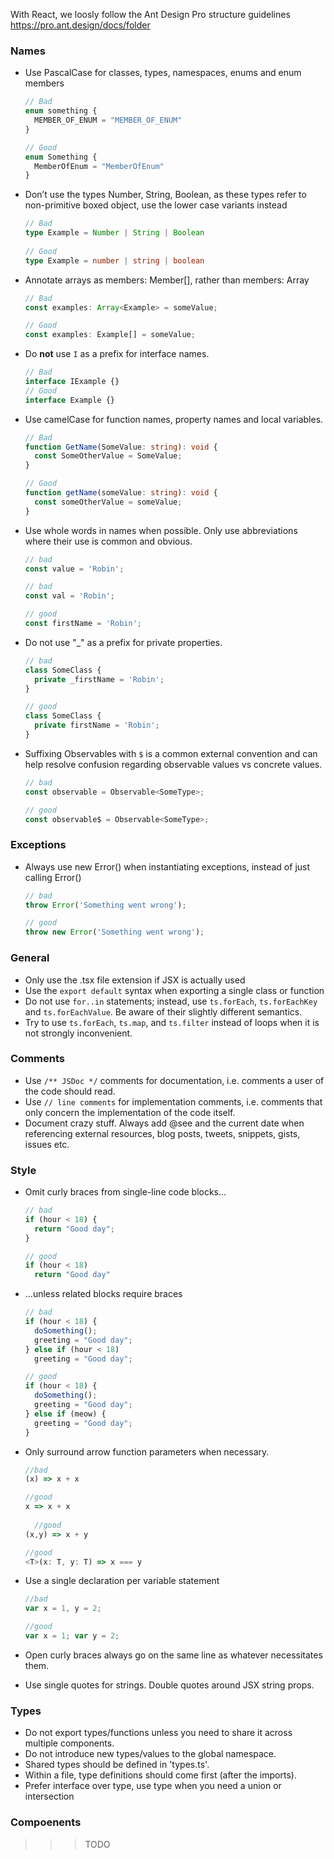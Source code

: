 
With React, we loosly follow the Ant Design Pro structure guidelines https://pro.ant.design/docs/folder


### Names

* Use PascalCase for classes, types, namespaces, enums and enum members

   ```typescript
   // Bad
   enum something {
     MEMBER_OF_ENUM = "MEMBER_OF_ENUM"
   }
  
   // Good
   enum Something {
     MemberOfEnum = "MemberOfEnum"
   }
   ```

* Don’t use the types Number, String, Boolean, as these types refer to non-primitive boxed object, use the lower case variants instead
  ```ts
  // Bad
  type Example = Number | String | Boolean
    
  // Good
  type Example = number | string | boolean
    ```

* Annotate arrays as members: Member\[\], rather than members: Array

  ```typescript
  // Bad
  const examples: Array<Example> = someValue;
  
  // Good
  const examples: Example[] = someValue;
   ```

* Do **not** use `I` as a prefix for interface names.

  ```typescript
  // Bad
  interface IExample {}
  // Good
  interface Example {}
  ```
  
* Use camelCase for function names, property names and local variables.

  ```typescript
  // Bad
  function GetName(SomeValue: string): void {
    const SomeOtherValue = SomeValue;
  }
  
  // Good
  function getName(someValue: string): void {
    const someOtherValue = someValue;
  }
  ```

* Use whole words in names when possible. Only use abbreviations where their use is common and obvious.

  ```typescript
  // bad
  const value = 'Robin';
  
  // bad
  const val = 'Robin';
  
  // good
  const firstName = 'Robin';
  ```
  
* Do not use "_" as a prefix for private properties.

  ```typescript
  // bad
  class SomeClass {
    private _firstName = 'Robin';
  }
  
  // good
  class SomeClass {
    private firstName = 'Robin';
  }
  ```
* Suffixing Observables with `$` is a common external convention and can help resolve confusion regarding observable values vs concrete values.

  ```typescript
  // bad
  const observable = Observable<SomeType>;
  
  // good
  const observable$ = Observable<SomeType>;
  ```

### Exceptions
* Always use new Error() when instantiating exceptions, instead of just calling Error() 
  ```typescript
  // bad
  throw Error('Something went wrong');
  
  // good
  throw new Error('Something went wrong');
  ```

### General
* Only use the .tsx file extension if JSX is actually used
* Use the `export default` syntax when exporting a single class or function
* Do not use `for..in` statements; instead, use `ts.forEach`, `ts.forEachKey` and `ts.forEachValue`. Be aware of their slightly different semantics.
* Try to use `ts.forEach`, `ts.map`, and `ts.filter` instead of loops when it is not strongly inconvenient.

### Comments
* Use `/** JSDoc */` comments for documentation, i.e. comments a user of the code should read.
* Use `// line comments` for implementation comments, i.e. comments that only concern the implementation of the code itself.
* Document crazy stuff. Always add @see <url> and the current date when referencing external resources, blog posts, tweets, snippets, gists, issues etc.

### Style
* Omit curly braces from single-line code blocks...
  ```typescript
  // bad
  if (hour < 18) {
    return "Good day";
  }
  
  // good
  if (hour < 18)
    return "Good day"
  ```
* ...unless related blocks require braces
  ```typescript
  // bad
  if (hour < 18) {
    doSomething();
    greeting = "Good day";
  } else if (hour < 18)
    greeting = "Good day";
  
  // good
  if (hour < 18) {
    doSomething();
    greeting = "Good day";
  } else if (meow) {
    greeting = "Good day";
  }
  ```

* Only surround arrow function parameters when necessary.
  ```typescript
  //bad
  (x) => x + x
  
  //good
  x => x + x
    
    //good
  (x,y) => x + y
  
  //good
  <T>(x: T, y: T) => x === y
  ```

* Use a single declaration per variable statement
  ```typescript
  //bad
  var x = 1, y = 2;
  
  //good
  var x = 1; var y = 2;
  ```

* Open curly braces always go on the same line as whatever necessitates them.
* Use single quotes for strings. Double quotes around JSX string props.

### Types
* Do not export types/functions unless you need to share it across multiple components.
* Do not introduce new types/values to the global namespace.
* Shared types should be defined in 'types.ts'.
* Within a file, type definitions should come first (after the imports).
* Prefer interface over type, use type when you need a union or intersection

### Compoenents
  >>>TODO

